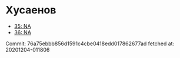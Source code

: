 # Хусаенов
- [35: NA](35.md)
- [36: NA](36.md)

Commit: 76a75ebbb856d1591c4cbe0418edd017862677ad
 fetched at: 20201204-011806
